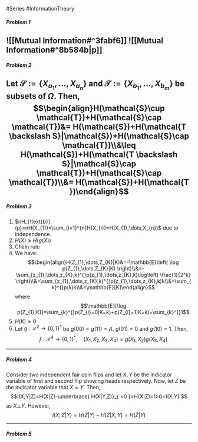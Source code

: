 #Series #InformationTheory 

##### Problem 1
![[Mutual Information#^3fabf6]]
![[Mutual Information#^8b584b|p]]
---
##### Problem 2
Let $\mathcal{S}:=\{ X_{a_{1}},\dots,X_{a_{n}} \}$ and $\mathcal{T}:=\{ X_{b_{1}},\dots,X_{b_{m}} \}$ be subsets of $\Omega$. Then, 
$$\begin{align}H(\mathcal{S}\cup \mathcal{T})+H(\mathcal{S}\cap \mathcal{T})&= H(\mathcal{S})+H(\mathcal{T \backslash S}|\mathcal{S})+H(\mathcal{S}\cap \mathcal{T})\\&\leq H(\mathcal{S})+H(\mathcal{T \backslash S}|\mathcal{S}\cap \mathcal{T})+H(\mathcal{S}\cap \mathcal{T})\\&= H(\mathcal{S})+H(\mathcal{T })\end{align}$$
---
##### Problem 3
1. $nH_{\text{b}}(p)=nH(X_{1})=\sum_{i=1}^{n}H(X_{i})=H(X_{1},\dots,X_{n})$ due to independence. 
2. $H(X)\geq H(g(X))$
3. Chain rule
4. We have:$$\begin{align}H(Z_{1},\dots,Z_{K}|K)&=-\mathbb{E}\left( \log p(Z_{1},\dots,Z_{K}|K) \right)\\&=-\sum_{z_{1},\dots,z_{K},k}^{}p(z_{1},\dots,z_{K},k)\log\left( \frac{1}{2^k} \right)\\&=\sum_{z_{1},\dots,z_{K},k}^{}p(z_{1},\dots,z_{K},k)k\\&=\sum_{k}^{}p(k)k\\&=\mathbb{E}[K]\end{align}$$where $$\mathbb{E}[\log p(Z_{1}|K)]=\sum_{k}^{}p(Z_{i}=0|K=k)+p(Z_{i}=1|K=k)=\sum_{k}^{}1$$
5. $H(K)\geq 0$
6. Let $g:\mathcal{X}^2\to \{ 0,1 \}^{*}$ be $g(00)=g(11)=\Lambda$, $g(01)=0$ and $g(10)=1$. Then, $$f:\mathcal{X}^4\to \{ 0,1 \}^{*},\quad (X_{1},X_{2},X_{3},X_{4})=g(X_{1},X_{2})g(X_{3},X_{4})$$
---
##### Problem 4
Consider two independent fair coin flips and let $X,Y$ be the indicator variable of first and second flip showing heads respectively. Now, let $Z$ be the indicator variable that $X=Y$. Then, 
$$I(X;Y|Z)=H(X|Z)-\underbrace{ H(X|Y,Z)}_{ =0 }=H(X|Z)=1>0=I(X;Y) $$as $X{\bot} Y$.
However, $$I(X;Z|Y)=H(Z|Y)-H(Z|X,Y)=H(Z|Y)$$

---
##### Problem 5

